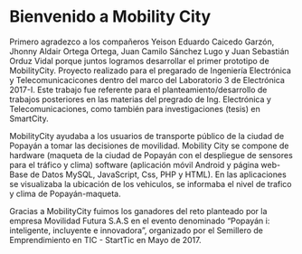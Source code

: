 # Bienvenido a Mobility City

Primero agradezco a los compañeros Yeison Eduardo Caicedo Garzón, Jhonny Aldair Ortega Ortega, Juan Camilo Sánchez Lugo y Juan Sebastián Orduz Vidal porque juntos logramos desarrollar el primer prototipo de MobilityCity. Proyecto realizado para el pregarado de Ingeniería Electrónica y Telecomunicacicones dentro del marco del Laboratorio 3 de Electrónica 2017-I. Este trabajo fue referente para el planteamiento/desarrollo de trabajos posteriores en las materias del pregrado de Ing. Electrónica y Telecomunicaciones, como también para investigaciones (tesis) en SmartCity. 

MobilityCity ayudaba a los usuarios de transporte público de la ciudad de Popayán a tomar las decisiones de movilidad. Mobility City se compone de hardware (maqueta de la ciudad de Popayán con el despliegue de sensores para el tráfico y clima) software (aplicación móvil Android y página web-Base de Datos MySQL, JavaScript, Css, PHP y HTML). En las aplicaciones se visualizaba la ubicación de los vehiculos, se informaba el nivel de trafico y clima de Popayán-maqueta. 

Gracias a MobilityCity fuimos los ganadores del reto planteado por la empresa Movilidad Futura S.A.S en el evento denominado “Popayán i: inteligente, incluyente e innovadora”, organizado por el Semillero de Emprendimiento en TIC - StartTic en Mayo de 2017.
